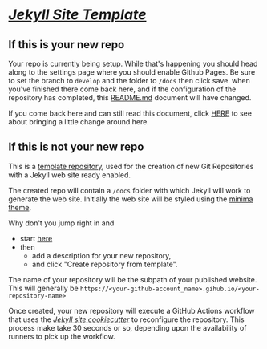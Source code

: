 # [_Jekyll Site Template_](https://github.com/bill-richards/jekyll-site-template)

## If this is your new repo

Your repo is currently being setup. While that's happening you should head along to the settings page
where you should enable Github Pages. Be sure to set the branch to `develop` and the folder to `/docs` 
then click save. when you've finished there come back here, and if the configuration of the repository
has completed, this [README.md](./README.md) document will have changed. 

If you come back here and can still read this document, click [HERE](./README.md) to see about bringing a little change 
around here. 

## If this is not your new repo

This is a [template repository](https://docs.github.com/en/github/creating-cloning-and-archiving-repositories/creating-a-repository-on-github/creating-a-repository-from-a-template), used for the creation of new Git Repositories with a Jekyll web site ready enabled.

The created repo will contain a `/docs` folder with which Jekyll will work to generate the web site. Initially the web site will be styled using the [minima theme](https://github.com/jekyll/minima).

Why don't you jump right in and 
- start [here](https://github.com/bill-richards/jekyll-site-template/generate)
- then 
  - add a description for your new repository, 
  - and click "Create repository from template".

The name of your repository will be the subpath of your published website. This will generally be `https://<your-github-account_name>.gihub.io/<your-repository-name>`

Once created, your new repository will execute a GitHub Actions workflow that uses the [_Jekyll site cookiecutter_](https://github.com/bill-richards/jekyll-site-cookiecutter) to reconfigure the repository. This process make take 30 seconds or so, depending upon the availability of runners to pick up the workflow.
